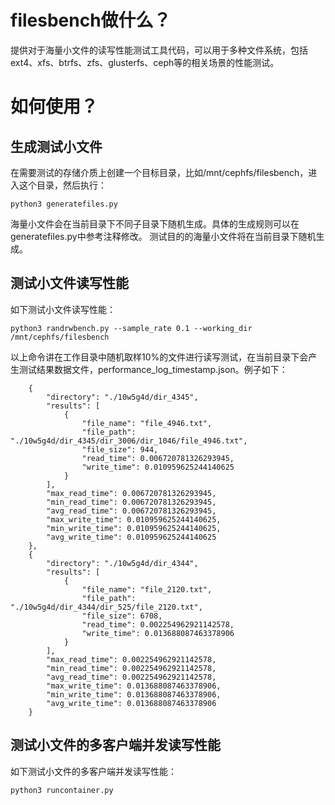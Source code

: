 # filesbench做什么？
提供对于海量小文件的读写性能测试工具代码，可以用于多种文件系统，包括ext4、xfs、btrfs、zfs、glusterfs、ceph等的相关场景的性能测试。

# 如何使用？

## 生成测试小文件
在需要测试的存储介质上创建一个目标目录，比如/mnt/cephfs/filesbench，进入这个目录，然后执行：
```
python3 generatefiles.py
```
海量小文件会在当前目录下不同子目录下随机生成。具体的生成规则可以在generatefiles.py中参考注释修改。
测试目的的海量小文件将在当前目录下随机生成。

## 测试小文件读写性能
如下测试小文件读写性能：
```
python3 randrwbench.py --sample_rate 0.1 --working_dir /mnt/cephfs/filesbench
```
以上命令讲在工作目录中随机取样10%的文件进行读写测试，在当前目录下会产生测试结果数据文件，performance_log_timestamp.json。例子如下：
```
	{
		"directory": "./10w5g4d/dir_4345",
		"results": [
			{
				"file_name": "file_4946.txt",
				"file_path": "./10w5g4d/dir_4345/dir_3006/dir_1046/file_4946.txt",
				"file_size": 944,
				"read_time": 0.006720781326293945,
				"write_time": 0.010959625244140625
			}
		],
		"max_read_time": 0.006720781326293945,
		"min_read_time": 0.006720781326293945,
		"avg_read_time": 0.006720781326293945,
		"max_write_time": 0.010959625244140625,
		"min_write_time": 0.010959625244140625,
		"avg_write_time": 0.010959625244140625
	},
	{
		"directory": "./10w5g4d/dir_4344",
		"results": [
			{
				"file_name": "file_2120.txt",
				"file_path": "./10w5g4d/dir_4344/dir_525/file_2120.txt",
				"file_size": 6708,
				"read_time": 0.002254962921142578,
				"write_time": 0.013688087463378906
			}
		],
		"max_read_time": 0.002254962921142578,
		"min_read_time": 0.002254962921142578,
		"avg_read_time": 0.002254962921142578,
		"max_write_time": 0.013688087463378906,
		"min_write_time": 0.013688087463378906,
		"avg_write_time": 0.013688087463378906
	}
```
## 测试小文件的多客户端并发读写性能
如下测试小文件的多客户端并发读写性能：
```
python3 runcontainer.py
```

